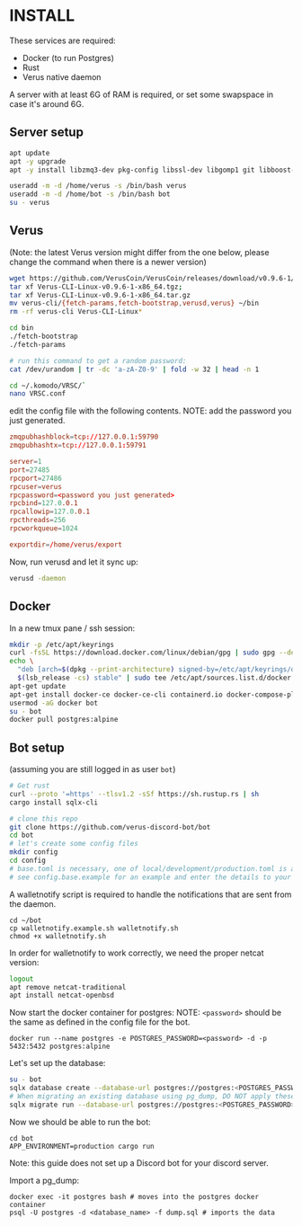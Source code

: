 # INSTALL

These services are required:

- Docker (to run Postgres)
- Rust
- Verus native daemon

A server with at least 6G of RAM is required, or set some swapspace in case it's around 6G.

## Server setup

```sh
apt update
apt -y upgrade
apt -y install libzmq3-dev pkg-config libssl-dev libgomp1 git libboost-all-dev libsodium-dev build-essential ca-certificates curl gnupg lsb-release
```

```sh
useradd -m -d /home/verus -s /bin/bash verus
useradd -m -d /home/bot -s /bin/bash bot
su - verus
```

## Verus
(Note: the latest Verus version might differ from the one below, please change the command when there is a newer version)
```sh
wget https://github.com/VerusCoin/VerusCoin/releases/download/v0.9.6-1/Verus-CLI-Linux-v0.9.6-1-x86_64.tgz
tar xf Verus-CLI-Linux-v0.9.6-1-x86_64.tgz; 
tar xf Verus-CLI-Linux-v0.9.6-1-x86_64.tar.gz
mv verus-cli/{fetch-params,fetch-bootstrap,verusd,verus} ~/bin
rm -rf verus-cli Verus-CLI-Linux*
```

```sh
cd bin
./fetch-bootstrap
./fetch-params
```

```sh
# run this command to get a random password:
cat /dev/urandom | tr -dc 'a-zA-Z0-9' | fold -w 32 | head -n 1
```

```sh
cd ~/.komodo/VRSC/`
nano VRSC.conf
```

edit the config file with the following contents. NOTE: add the password you just generated.

```conf
zmqpubhashblock=tcp://127.0.0.1:59790
zmqpubhashtx=tcp://127.0.0.1:59791

server=1
port=27485
rpcport=27486
rpcuser=verus
rpcpassword=<password you just generated>
rpcbind=127.0.0.1
rpcallowip=127.0.0.1
rpcthreads=256
rpcworkqueue=1024

exportdir=/home/verus/export
```

Now, run verusd and let it sync up:
```sh
verusd -daemon
```

## Docker

In a new tmux pane / ssh session:

```sh
mkdir -p /etc/apt/keyrings
curl -fsSL https://download.docker.com/linux/debian/gpg | sudo gpg --dearmor -o /etc/apt/keyrings/docker.gpg
echo \
  "deb [arch=$(dpkg --print-architecture) signed-by=/etc/apt/keyrings/docker.gpg] https://download.docker.com/linux/debian \
  $(lsb_release -cs) stable" | sudo tee /etc/apt/sources.list.d/docker.list > /dev/null
apt-get update
apt-get install docker-ce docker-ce-cli containerd.io docker-compose-plugin
usermod -aG docker bot
su - bot
docker pull postgres:alpine
```

## Bot setup

(assuming you are still logged in as user `bot`)
```sh
# Get rust
curl --proto '=https' --tlsv1.2 -sSf https://sh.rustup.rs | sh
cargo install sqlx-cli

# clone this repo
git clone https://github.com/verus-discord-bot/bot
cd bot
# let's create some config files
mkdir config
cd config
# base.toml is necessary, one of local/development/production.toml is also required.
# see config.base.example for an example and enter the details to your situation
```

A walletnotify script is required to handle the notifications that are sent from the daemon.
```
cd ~/bot
cp walletnotify.example.sh walletnotify.sh
chmod +x walletnotify.sh
```

In order for walletnotify to work correctly, we need the proper netcat version:
```sh
logout
apt remove netcat-traditional
apt install netcat-openbsd
```

Now start the docker container for postgres:
NOTE:
`<password>` should be the same as defined in the config file for the bot.
```
docker run --name postgres -e POSTGRES_PASSWORD=<password> -d -p 5432:5432 postgres:alpine
```

Let's set up the database:

```sh 
su - bot
sqlx database create --database-url postgres://postgres:<POSTGRES_PASSWORD>@127.0.0.1:5432/<DB_NAME>
# When migrating an existing database using pg_dump, DO NOT apply these migrations
sqlx migrate run --database-url postgres://postgres:<POSTGRES_PASSWORD>@127.0.0.1:5432/<DB_NAME>
```

Now we should be able to run the bot:
```
cd bot
APP_ENVIRONMENT=production cargo run
```

Note: this guide does not set up a Discord bot for your discord server.

Import a pg_dump:
```
docker exec -it postgres bash # moves into the postgres docker container
psql -U postgres -d <database_name> -f dump.sql # imports the data
```